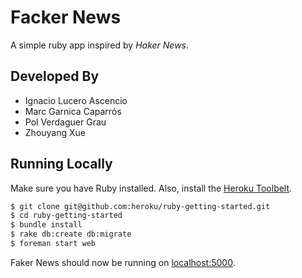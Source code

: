 # Facker News

A simple ruby app inspired by *Haker News*.

## Developed By

+ Ignacio Lucero Ascencio
+ Marc Garnica Caparrós
+ Pol Verdaguer Grau
+ Zhouyang Xue

## Running Locally

Make sure you have Ruby installed.  Also, install the [Heroku Toolbelt](https://toolbelt.heroku.com/).

```sh
$ git clone git@github.com:heroku/ruby-getting-started.git
$ cd ruby-getting-started
$ bundle install
$ rake db:create db:migrate
$ foreman start web
```

Faker News should now be running on [localhost:5000](http://localhost:5000/).



